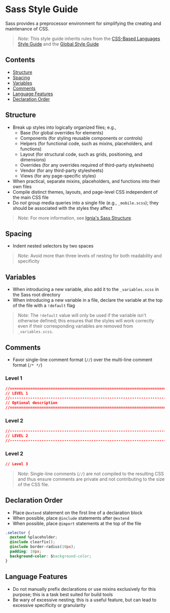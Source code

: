 # Sass Style Guide

Sass provides a preprocessor environment for simplifying the creating and maintenance of CSS.

> *Note:* This style guide inherits rules from the [CSS-Based Languages Style Guide](./README.md) and the [Global Style Guide](../README.md)

## Contents
- [Structure](#structure)
- [Spacing](#spacing)
- [Variables](#variables)
- [Comments](#comments)
- [Language Features](#language-features)
- [Declaration Order](#declaration-order)

## Structure
- Break up styles into logically organized files; e.g.,
  - Base (for global overrides for elements)
  - Components (for styling reusable components or controls)
  - Helpers (for functional code, such as mixins, placeholders, and functions)
  - Layout (for structural code, such as grids, positioning, and dimensions)
  - Overrides (for any overrides required of third-party stylesheets)
  - Vendor (for any third-party stylesheets)
  - Views (for any page-specific styles)
- When practical, separate mixins, placeholders, and functions into their own files
- Compile distinct themes, layouts, and page-level CSS independent of the main CSS file
- Do *not* group media queries into a single file (e.g., `_mobile.scss`); they should be associated with the styles they affect

> *Note:* For more information, see [Ignia's Sass Structure](https://github.com/Ignia/Sass-Structure).

## Spacing
- Indent nested selectors by two spaces

> *Note:* Avoid more than three levels of nesting for both readability and specificity

## Variables
- When introducing a new variable, also add it to the `_variables.scss` in the Sass root directory
- When introducing a new variable in a file, declare the variable at the top of the file with a `!default` flag

> *Note:* The `!default` value will only be used if the variable isn't otherwise defined; this ensures that the styles will work correctly even if their corresponding variables are removed from `_variables.scss`.

## Comments
- Favor single-line comment format (`//`) over the multi-line comment format (`/* */`)

### Level 1
```css
//==============================================================================================
// LEVEL 1
//----------------------------------------------------------------------------------------------
// Optional description
//==============================================================================================
```
### Level 2
```css
//----------------------------------------------------------------------------------------------
// LEVEL 2
//----------------------------------------------------------------------------------------------
```
### Level 2
```css
// Level 3
```

> *Note:* Single-line comments (`//`) are not compiled to the resulting CSS and thus ensure comments are private and not contributing to the size of the CSS file.

## Declaration Order
- Place `@extend` statement on the first line of a declaration block
- When possible, place `@include` statements after `@extend`
- When possible, place `@import` statements at the top of the file

```css
.selector {
  @extend %placeholder;
  @include clearfix();
  @include border-radius(10px);
  padding: 10px;
  background-color: $background-color;
}
```

## Language Features
- Do not manually prefix declarations or use mixins exclusively for this purpose; this is a task best suited for build tools
- Be wary of excessive nesting; this is a useful feature, but can lead to excessive specificity or granularity

